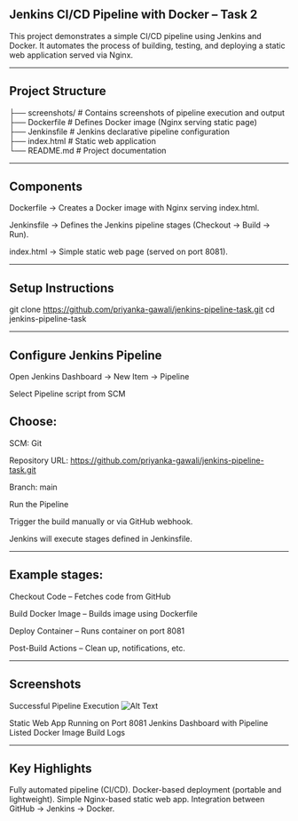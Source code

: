 ## Jenkins CI/CD Pipeline with Docker – Task 2

This project demonstrates a simple CI/CD pipeline using Jenkins and Docker.
It automates the process of building, testing, and deploying a static web application served via Nginx.

---

## Project Structure

├── screenshots/      # Contains screenshots of pipeline execution and output <br>
├── Dockerfile        # Defines Docker image (Nginx serving static page) <br>
├── Jenkinsfile       # Jenkins declarative pipeline configuration <br>
├── index.html        # Static web application <br>
└── README.md         # Project documentation <br>

---

## Components

Dockerfile → Creates a Docker image with Nginx serving index.html.

Jenkinsfile → Defines the Jenkins pipeline stages (Checkout → Build → Run).

index.html → Simple static web page (served on port 8081).

---

## Setup Instructions

git clone https://github.com/priyanka-gawali/jenkins-pipeline-task.git
cd jenkins-pipeline-task

---

## Configure Jenkins Pipeline

Open Jenkins Dashboard → New Item → Pipeline

Select Pipeline script from SCM

## Choose:

SCM: Git

Repository URL: https://github.com/priyanka-gawali/jenkins-pipeline-task.git

Branch: main


Run the Pipeline

Trigger the build manually or via GitHub webhook.

Jenkins will execute stages defined in Jenkinsfile.

---

## Example stages:

Checkout Code – Fetches code from GitHub

Build Docker Image – Builds image using Dockerfile

Deploy Container – Runs container on port 8081

Post-Build Actions – Clean up, notifications, etc.

---

## Screenshots

 Successful Pipeline Execution
![Alt Text](path/to/image.png)

 Static Web App Running on Port 8081
 Jenkins Dashboard with Pipeline Listed
 Docker Image Build Logs

 ---

## Key Highlights

Fully automated pipeline (CI/CD).
Docker-based deployment (portable and lightweight).
Simple Nginx-based static web app.
Integration between GitHub → Jenkins → Docker.
